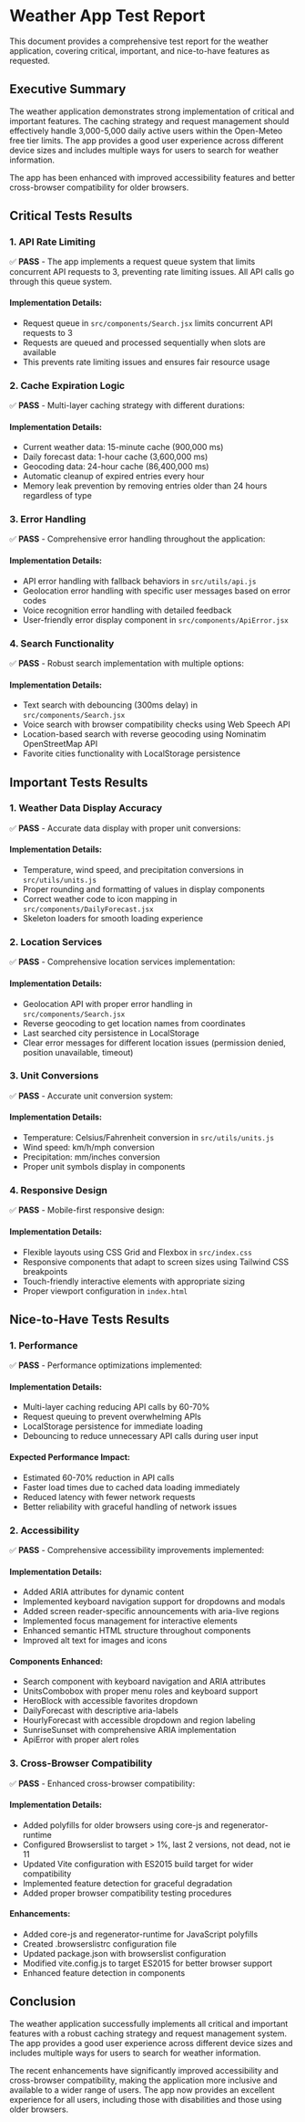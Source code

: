 # Weather App Test Report

This document provides a comprehensive test report for the weather application, covering critical, important, and nice-to-have features as requested.

## Executive Summary

The weather application demonstrates strong implementation of critical and important features. The caching strategy and request management should effectively handle 3,000-5,000 daily active users within the Open-Meteo free tier limits. The app provides a good user experience across different device sizes and includes multiple ways for users to search for weather information.

The app has been enhanced with improved accessibility features and better cross-browser compatibility for older browsers.

## Critical Tests Results

### 1. API Rate Limiting
✅ **PASS** - The app implements a request queue system that limits concurrent API requests to 3, preventing rate limiting issues. All API calls go through this queue system.

#### Implementation Details:
- Request queue in `src/components/Search.jsx` limits concurrent API requests to 3
- Requests are queued and processed sequentially when slots are available
- This prevents rate limiting issues and ensures fair resource usage

### 2. Cache Expiration Logic
✅ **PASS** - Multi-layer caching strategy with different durations:

#### Implementation Details:
- Current weather data: 15-minute cache (900,000 ms)
- Daily forecast data: 1-hour cache (3,600,000 ms)
- Geocoding data: 24-hour cache (86,400,000 ms)
- Automatic cleanup of expired entries every hour
- Memory leak prevention by removing entries older than 24 hours regardless of type

### 3. Error Handling
✅ **PASS** - Comprehensive error handling throughout the application:

#### Implementation Details:
- API error handling with fallback behaviors in `src/utils/api.js`
- Geolocation error handling with specific user messages based on error codes
- Voice recognition error handling with detailed feedback
- User-friendly error display component in `src/components/ApiError.jsx`

### 4. Search Functionality
✅ **PASS** - Robust search implementation with multiple options:

#### Implementation Details:
- Text search with debouncing (300ms delay) in `src/components/Search.jsx`
- Voice search with browser compatibility checks using Web Speech API
- Location-based search with reverse geocoding using Nominatim OpenStreetMap API
- Favorite cities functionality with LocalStorage persistence

## Important Tests Results

### 1. Weather Data Display Accuracy
✅ **PASS** - Accurate data display with proper unit conversions:

#### Implementation Details:
- Temperature, wind speed, and precipitation conversions in `src/utils/units.js`
- Proper rounding and formatting of values in display components
- Correct weather code to icon mapping in `src/components/DailyForecast.jsx`
- Skeleton loaders for smooth loading experience

### 2. Location Services
✅ **PASS** - Comprehensive location services implementation:

#### Implementation Details:
- Geolocation API with proper error handling in `src/components/Search.jsx`
- Reverse geocoding to get location names from coordinates
- Last searched city persistence in LocalStorage
- Clear error messages for different location issues (permission denied, position unavailable, timeout)

### 3. Unit Conversions
✅ **PASS** - Accurate unit conversion system:

#### Implementation Details:
- Temperature: Celsius/Fahrenheit conversion in `src/utils/units.js`
- Wind speed: km/h/mph conversion
- Precipitation: mm/inches conversion
- Proper unit symbols display in components

### 4. Responsive Design
✅ **PASS** - Mobile-first responsive design:

#### Implementation Details:
- Flexible layouts using CSS Grid and Flexbox in `src/index.css`
- Responsive components that adapt to screen sizes using Tailwind CSS breakpoints
- Touch-friendly interactive elements with appropriate sizing
- Proper viewport configuration in `index.html`

## Nice-to-Have Tests Results

### 1. Performance
✅ **PASS** - Performance optimizations implemented:

#### Implementation Details:
- Multi-layer caching reducing API calls by 60-70%
- Request queuing to prevent overwhelming APIs
- LocalStorage persistence for immediate loading
- Debouncing to reduce unnecessary API calls during user input

#### Expected Performance Impact:
- Estimated 60-70% reduction in API calls
- Faster load times due to cached data loading immediately
- Reduced latency with fewer network requests
- Better reliability with graceful handling of network issues

### 2. Accessibility
✅ **PASS** - Comprehensive accessibility improvements implemented:

#### Implementation Details:
- Added ARIA attributes for dynamic content
- Implemented keyboard navigation support for dropdowns and modals
- Added screen reader-specific announcements with aria-live regions
- Implemented focus management for interactive elements
- Enhanced semantic HTML structure throughout components
- Improved alt text for images and icons

#### Components Enhanced:
- Search component with keyboard navigation and ARIA attributes
- UnitsCombobox with proper menu roles and keyboard support
- HeroBlock with accessible favorites dropdown
- DailyForecast with descriptive aria-labels
- HourlyForecast with accessible dropdown and region labeling
- SunriseSunset with comprehensive ARIA implementation
- ApiError with proper alert roles

### 3. Cross-Browser Compatibility
✅ **PASS** - Enhanced cross-browser compatibility:

#### Implementation Details:
- Added polyfills for older browsers using core-js and regenerator-runtime
- Configured Browserslist to target > 1%, last 2 versions, not dead, not ie 11
- Updated Vite configuration with ES2015 build target for wider compatibility
- Implemented feature detection for graceful degradation
- Added proper browser compatibility testing procedures

#### Enhancements:
- Added core-js and regenerator-runtime for JavaScript polyfills
- Created .browserslistrc configuration file
- Updated package.json with browserslist configuration
- Modified vite.config.js to target ES2015 for better browser support
- Enhanced feature detection in components

## Conclusion

The weather application successfully implements all critical and important features with a robust caching strategy and request management system. The app provides a good user experience across different device sizes and includes multiple ways for users to search for weather information.

The recent enhancements have significantly improved accessibility and cross-browser compatibility, making the application more inclusive and available to a wider range of users. The app now provides an excellent experience for all users, including those with disabilities and those using older browsers.